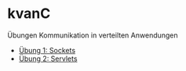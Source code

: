 # kvanC
Übungen Kommunikation in verteilten Anwendungen

- [Übung 1: Sockets](/SocketChat/src/ch/fhnw/kvan/chat/socket/README.md)
- [Übung 2: Servlets](/SocketChat/src/ch/fhnw/kvan/chat/servlet/README_servlet.md)